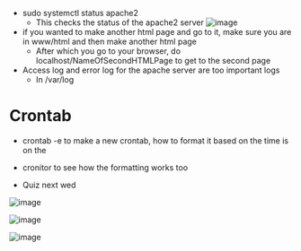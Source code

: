 * sudo systemctl status apache2
  * This checks the status of the apache2 server
![image](https://github.com/Bizarrespace/254-Open-Source-SoftDev/assets/78052960/f4c037a4-a742-4ec6-a42b-b0af57d157fa)
* if you wanted to make another html page and go to it, make sure you are in www/html and then make another html page
  * After which you go to your browser, do localhost/NameOfSecondHTMLPage to get to the second page
* Access log and error log for the apache server are too important logs
  * In /var/log

# Crontab
* crontab -e to make a new crontab, how to format it based on the time is on the
* cronitor to see how the formatting works too

* Quiz next wed


![image](https://github.com/Bizarrespace/254-Open-Source-SoftDev/assets/78052960/aa60bcff-2170-410c-a37c-94e04680c5ac)

![image](https://github.com/Bizarrespace/254-Open-Source-SoftDev/assets/78052960/eb8956dc-a1e7-4eff-9b3d-ef926f6a124e)

![image](https://github.com/Bizarrespace/254-Open-Source-SoftDev/assets/78052960/f23481ac-8b78-4b58-8030-f07443603241)

